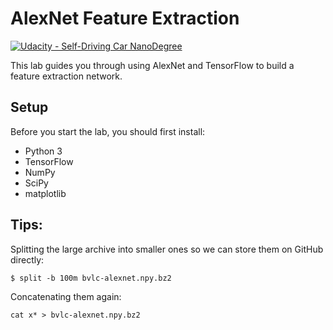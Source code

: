 # AlexNet Feature Extraction
[![Udacity - Self-Driving Car NanoDegree](https://s3.amazonaws.com/udacity-sdc/github/shield-carnd.svg)](http://www.udacity.com/drive)

This lab guides you through using AlexNet and TensorFlow to build a feature extraction network.

## Setup
Before you start the lab, you should first install:
* Python 3
* TensorFlow
* NumPy
* SciPy
* matplotlib

## Tips:
Splitting the large archive into smaller ones so we can store them on GitHub directly:
```
$ split -b 100m bvlc-alexnet.npy.bz2
```

Concatenating them again:
```
cat x* > bvlc-alexnet.npy.bz2
```


